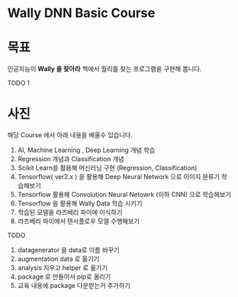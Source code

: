# Wally DNN Basic Course 

# 목표 

인공지능이  **Wally 을 찾아라** 책에서 월리를 찾는 프로그램을 구현해 봅니다. 

TODO 1

# 사진 







해당 Course 에서 아래 내용을 배울수 있습니다. 

1. AI, Machine Learning , Deep Learning 개념 학습 
2. Regression 개념과 Classification 개념 
3. Scikit Learn을 활용해 머신러닝 구현 (Regression, Classification)
4. Tensorflow( ver2.x ) 을 활용해 Deep Neural Network 으로 이미지 분류기 학습해보기 
5. Tensorflow 활용해 Convolution Neural Netowrk (이하 CNN) 으로 학습해보기
6. Tensorflow 을 활용해 Wally Data 학습 시키기
7. 학습된 모델을 라즈베리 파이에 이식하기 
8. 라즈베리 파이에서 텐서플로우 모델 수행해보기



TODO 

1. datagenerator 을 data로 이름 바꾸기 
2. augmentation data 로 옮기기 
3. analysis 지우고 helper 로 옮기기 
4. package 로 만들어서 pip로 올리기 
5. 교육 내용에 package 다운받는거 추가하기 